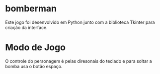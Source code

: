 # bomberman
Este jogo foi desenvolvido em Python junto com a biblioteca Tkinter para criação da interface.

# Modo de Jogo
O controle do personagem é pelas diresonais do teclado e para soltar a bomba usa o botão espaço.
